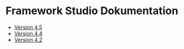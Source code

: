 # Framework Studio Dokumentation

* [Version 4.5](v4.5/index.html)
* [Version 4.4](v4.4/index.html)
* [Version 4.2](v4.2/index.html)
